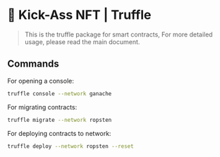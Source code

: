 # 🚀 Kick-Ass NFT | Truffle

> This is the truffle package for smart contracts, For more detailed usage, please read the main document.

## Commands

For opening a console:

```bash
truffle console --network ganache
```

For migrating contracts:

```bash
truffle migrate --network ropsten
```

For deploying contracts to network:

```bash
truffle deploy --network ropsten --reset
```


